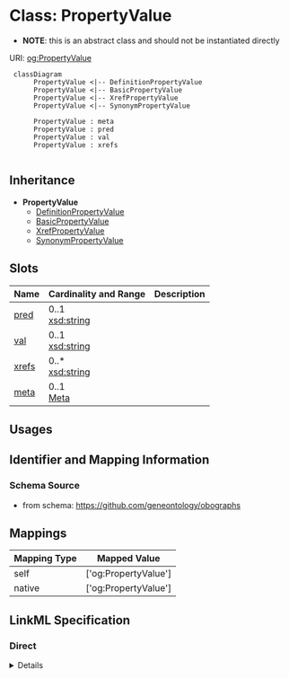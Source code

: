 # Class: PropertyValue


* __NOTE__: this is an abstract class and should not be instantiated directly



URI: [og:PropertyValue](https://github.com/geneontology/obographs/PropertyValue)




```{mermaid}
 classDiagram
      PropertyValue <|-- DefinitionPropertyValue
      PropertyValue <|-- BasicPropertyValue
      PropertyValue <|-- XrefPropertyValue
      PropertyValue <|-- SynonymPropertyValue
      
      PropertyValue : meta
      PropertyValue : pred
      PropertyValue : val
      PropertyValue : xrefs
      
```





## Inheritance
* **PropertyValue**
    * [DefinitionPropertyValue](DefinitionPropertyValue.md)
    * [BasicPropertyValue](BasicPropertyValue.md)
    * [XrefPropertyValue](XrefPropertyValue.md)
    * [SynonymPropertyValue](SynonymPropertyValue.md)



## Slots

| Name | Cardinality and Range  | Description  |
| ---  | ---  | --- |
| [pred](pred.md) | 0..1 <br/> [xsd:string](http://www.w3.org/2001/XMLSchema#string)  |   |
| [val](val.md) | 0..1 <br/> [xsd:string](http://www.w3.org/2001/XMLSchema#string)  |   |
| [xrefs](xrefs.md) | 0..* <br/> [xsd:string](http://www.w3.org/2001/XMLSchema#string)  |   |
| [meta](meta.md) | 0..1 <br/> [Meta](Meta.md)  |   |


## Usages



## Identifier and Mapping Information







### Schema Source


* from schema: https://github.com/geneontology/obographs







## Mappings

| Mapping Type | Mapped Value |
| ---  | ---  |
| self | ['og:PropertyValue'] |
| native | ['og:PropertyValue'] |


## LinkML Specification

<!-- TODO: investigate https://stackoverflow.com/questions/37606292/how-to-create-tabbed-code-blocks-in-mkdocs-or-sphinx -->

### Direct

<details>
```yaml
name: PropertyValue
from_schema: https://github.com/geneontology/obographs
rank: 1000
abstract: true
slots:
- pred
- val
- xrefs
- meta

```
</details>

### Induced

<details>
```yaml
name: PropertyValue
from_schema: https://github.com/geneontology/obographs
rank: 1000
abstract: true
attributes:
  pred:
    name: pred
    from_schema: https://github.com/geneontology/obographs
    rank: 1000
    alias: pred
    owner: PropertyValue
    domain_of:
    - Edge
    - PropertyValue
    range: string
  val:
    name: val
    from_schema: https://github.com/geneontology/obographs
    rank: 1000
    alias: val
    owner: PropertyValue
    domain_of:
    - PropertyValue
    range: string
  xrefs:
    name: xrefs
    from_schema: https://github.com/geneontology/obographs
    rank: 1000
    multivalued: true
    alias: xrefs
    owner: PropertyValue
    domain_of:
    - Meta
    - PropertyValue
    range: string
  meta:
    name: meta
    from_schema: https://github.com/geneontology/obographs
    rank: 1000
    alias: meta
    owner: PropertyValue
    domain_of:
    - GraphDocument
    - Graph
    - Node
    - PropertyValue
    - Axiom
    range: Meta

```
</details>